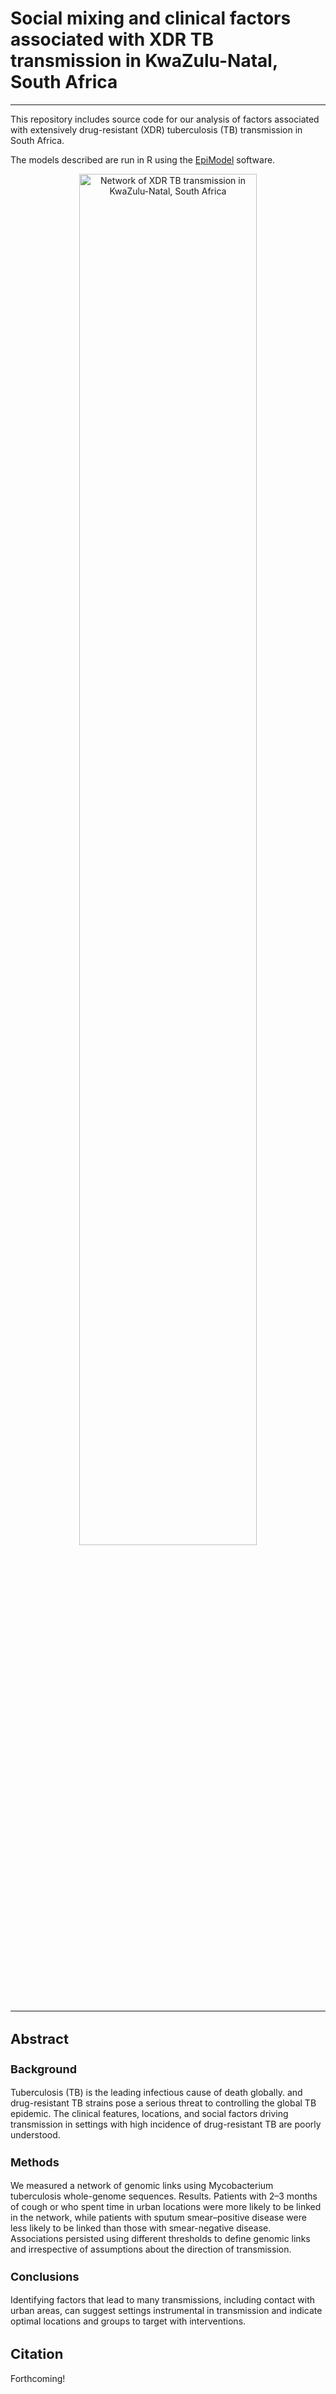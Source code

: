 Social mixing and clinical factors associated with XDR TB transmission in KwaZulu-Natal, South Africa
================

<style type="text/css">

body{ /* Normal  */
      font-size: 14px;
  }
h1.title {
  font-size: 30px;
  color: Black;
}
h1 { /* Header 1 */
  font-size: 28px;
}
h2 { /* Header 2 */
    font-size: 22px;
}
h3 { /* Header 3 */
  font-size: 18px;
}
code.r{ /* Code block */
    font-size: 12px;
}

</style>

------------------------------------------------------------------------

This repository includes source code for our analysis of factors associated with extensively drug-resistant (XDR) tuberculosis (TB) transmission in South Africa.

The models described are run in R using the [EpiModel](www.epimodel.org) software.

<center>
<img src="/Users/kristinnelson/Box%20Sync/Dissertation%20manuscripts/ClinSocMix/Nelson_Fig1.png" alt="Network of XDR TB transmission in KwaZulu-Natal, South Africa" style="width:75.0%" />

</center>

------------------------------------------------------------------------

Abstract
--------

### Background

Tuberculosis (TB) is the leading infectious cause of death globally. and drug-resistant TB strains pose a serious threat to controlling the global TB epidemic. The clinical features, locations, and social factors driving transmission in settings with high incidence of drug-resistant TB are poorly understood.

### Methods

We measured a network of genomic links using Mycobacterium tuberculosis whole-genome sequences. Results. Patients with 2–3 months of cough or who spent time in urban locations were more likely to be linked in the network, while patients with sputum smear–positive disease were less likely to be linked than those with smear-negative disease. Associations persisted using different thresholds to define genomic links and irrespective of assumptions about the direction of transmission.

### Conclusions

Identifying factors that lead to many transmissions, including contact with urban areas, can suggest settings instrumental in transmission and indicate optimal locations and groups to target with interventions.

Citation
--------

Forthcoming!
